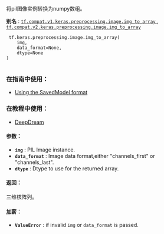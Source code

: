 将pil图像实例转换为numpy数组。

**别名** : [ `tf.compat.v1.keras.preprocessing.image.img_to_array` ](/api_docs/python/tf/keras/preprocessing/image/img_to_array), [ `tf.compat.v2.keras.preprocessing.image.img_to_array` ](/api_docs/python/tf/keras/preprocessing/image/img_to_array)

```
 tf.keras.preprocessing.image.img_to_array(
    img,
    data_format=None,
    dtype=None
)
 
```

### 在指南中使用：
- [Using the SavedModel format](https://tensorflow.google.cn/guide/saved_model)


### 在教程中使用：
- [DeepDream](https://tensorflow.google.cn/tutorials/generative/deepdream)


#### 参数：
- **`img`** : PIL Image instance.
- **`data_format`** : Image data format,either "channels_first" or "channels_last".
- **`dtype`** : Dtype to use for the returned array.


#### 返回：
三维核阵列。

#### 加薪：
- **`ValueError`** : if invalid  `img`  or  `data_format`  is passed.
